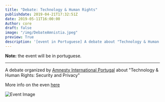 ```yaml
---
title: "Debate: Technology & Human Rights"
publishdate: 2019-04-21T17:32:51Z
date: 2019-05-11T16:00:00
Author: core
draft: false
image: "/img/DebateAmnistia.jpeg"
preview: True
description: '[event in Portuguese] A debate about "Technology & Human Rights: Security and Privacy" organized by Amnesty.'
---
```

**Note:**  the event will be in portuguese.

--------

A debate organized by [Amnesty International Portugal](https://www.amnistia.pt/) about "Technology & Human Rights: Security and Privacy"

More info on the even [here](https://sites.amnistia.pt/reaj/eventos/ciclo-de-debates-eleicoes-europeias/) 

![Event Image](/img/DebateAmnistia.jpeg)


